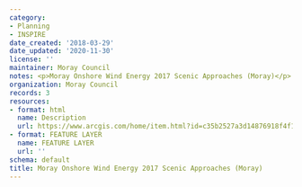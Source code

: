 ```yaml
---
category:
- Planning
- INSPIRE
date_created: '2018-03-29'
date_updated: '2020-11-30'
license: ''
maintainer: Moray Council
notes: <p>Moray Onshore Wind Energy 2017 Scenic Approaches (Moray)</p>
organization: Moray Council
records: 3
resources:
- format: html
  name: Description
  url: https://www.arcgis.com/home/item.html?id=c35b2527a3d14876918f4f12d14ede5a
- format: FEATURE LAYER
  name: FEATURE LAYER
  url: ''
schema: default
title: Moray Onshore Wind Energy 2017 Scenic Approaches (Moray)
---
```

